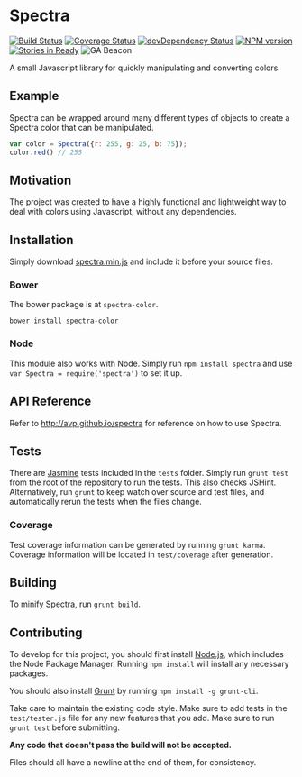 Spectra
=======
[![Build Status](https://travis-ci.org/avp/spectra.png?branch=master)](https://travis-ci.org/avp/spectra)
[![Coverage Status](https://coveralls.io/repos/avp/spectra/badge.png?branch=master)](https://coveralls.io/r/avp/spectra?branch=master)
[![devDependency Status](https://david-dm.org/avp/spectra/dev-status.png)](https://david-dm.org/avp/spectra#info=devDependencies)
[![NPM version](https://badge.fury.io/js/spectra.png)](http://badge.fury.io/js/spectra)
[![Stories in Ready](https://badge.waffle.io/avp/spectra.png?label=ready)](https://waffle.io/avp/spectra)
![GA Beacon](https://ga-beacon.appspot.com/UA-46742689-1/avp/spectra?pixel)


A small Javascript library for quickly manipulating and converting colors.

Example
-------

Spectra can be wrapped around many different types of objects to create a Spectra color that can be manipulated.

```javascript
var color = Spectra({r: 255, g: 25, b: 75});
color.red() // 255
```

Motivation
----------

The project was created to have a highly functional and lightweight way to deal with colors using Javascript, without any dependencies.

Installation
------------

Simply download [spectra.min.js](https://github.com/avp/spectra/releases/) and include it before your source files.

### Bower

The bower package is at `spectra-color`.

    bower install spectra-color

### Node

This module also works with Node. Simply run `npm install spectra` and use `var Spectra = require('spectra')` to set it up.

API Reference
-------------

Refer to http://avp.github.io/spectra for reference on how to use Spectra.

Tests
-----

There are [Jasmine](https://pivotal.github.io/jasmine) tests included in the `tests` folder. Simply run `grunt test` from the root of the repository to run the tests. This also checks JSHint. Alternatively, run `grunt` to keep watch over source and test files, and automatically rerun the tests when the files change.

### Coverage

Test coverage information can be generated by running `grunt karma`. Coverage information will be located in `test/coverage` after generation.

Building
--------

To minify Spectra, run `grunt build`.

Contributing
------------

To develop for this project, you should first install [Node.js](http://nodejs.org/), which includes the Node Package Manager. Running `npm install` will install any necessary packages.

You should also install [Grunt](http://gruntjs.com/) by running `npm install -g grunt-cli`.

Take care to maintain the existing code style. Make sure to add tests in the `test/tester.js` file for any new features that you add. Make sure to run `grunt test` before submitting.

**Any code that doesn't pass the build will not be accepted.**

Files should all have a newline at the end of them, for consistency.
